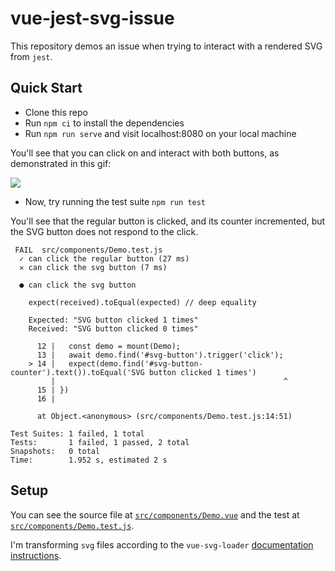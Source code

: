 # vue-jest-svg-issue

This repository demos an issue when trying to interact with a rendered SVG from `jest`.

## Quick Start

- Clone this repo
- Run `npm ci` to install the dependencies
- Run `npm run serve` and visit localhost:8080 on your local machine

You'll see that you can click on and interact with both buttons, as demonstrated in this gif:

![](https://imgur.com/3zMZ2ua)

- Now, try running the test suite `npm run test`

You'll see that the regular button is clicked, and its counter incremented, but the SVG button does
not respond to the click.

```console
 FAIL  src/components/Demo.test.js
  ✓ can click the regular button (27 ms)
  ✕ can click the svg button (7 ms)

  ● can click the svg button

    expect(received).toEqual(expected) // deep equality

    Expected: "SVG button clicked 1 times"
    Received: "SVG button clicked 0 times"

      12 |   const demo = mount(Demo);
      13 |   await demo.find('#svg-button').trigger('click');
    > 14 |   expect(demo.find('#svg-button-counter').text()).toEqual('SVG button clicked 1 times')
         |                                                   ^
      15 | })
      16 |

      at Object.<anonymous> (src/components/Demo.test.js:14:51)

Test Suites: 1 failed, 1 total
Tests:       1 failed, 1 passed, 2 total
Snapshots:   0 total
Time:        1.952 s, estimated 2 s
```

## Setup

You can see the source file at [`src/components/Demo.vue`](https://github.com/blimmer/vue-jest-svg-issue/blob/main/src/components/Demo.vue) and the test at [`src/components/Demo.test.js`](https://github.com/blimmer/vue-jest-svg-issue/blob/main/src/components/Demo.test.js).

I'm transforming `svg` files according to the `vue-svg-loader` [documentation instructions](https://vue-svg-loader.js.org/faq.html#how-to-use-this-loader-with-jest).
